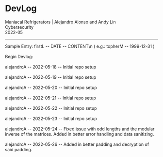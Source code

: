 # DevLog
Maniacal Refrigerators | Alejandro Alonso and Andy Lin <br>
Cybersecurity <br>
2022-05

---
Sample Entry: firstL -- DATE -- CONTENT\n ( e.g.: topherM -- 1999-12-31 )
<br><br>
Begin Devlog:<br><br>
alejandroA -- 2022-05-18 -- Initial repo setup
<br><br>
alejandroA -- 2022-05-19 -- Initial repo setup
<br><br>
alejandroA -- 2022-05-20 -- Initial repo setup
<br><br>
alejandroA -- 2022-05-21 -- Initial repo setup
<br><br>
alejandroA -- 2022-05-22 -- Initial repo setup
<br><br>
alejandroA -- 2022-05-23 -- Initial repo setup
<br><br>
alejandroA -- 2022-05-24 -- Fixed issue with odd lengths and the modular inverse of the matrices. Added in better error handling and data sanitizing.
<br><br>
alejandroA -- 2022-05-26 -- Added in better padding and decryption of said padding.
<br><br>
